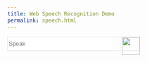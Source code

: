 ```yaml
---
title: Web Speech Recognition Demo
permalink: speech.html
---
```


<!-- CSS Styles -->
<style>
  .speech {border: 1px solid #DDD; width: 300px; padding: 0; margin: 0}
  .speech input {border: 0; width: 240px; display: inline-block; height: 30px;}
  .speech img {float: right; width: 40px }
</style>

<!-- Search Form -->
<form id="labnol" method="get" action="showResults()">
  <div class="speech">
    <input type="text" name="q" id="transcript" placeholder="Speak" />
    <img onclick="startDictation()" src="//i.imgur.com/cHidSVu.gif" />
  </div>
</form>

<!-- HTML5 Speech Recognition API -->
<script>
  function showResults() {
    console.log(document.getElementById("transcript"));
  }
  function startDictation() {

    if (window.hasOwnProperty('webkitSpeechRecognition')) {

      var recognition = new webkitSpeechRecognition();

      recognition.continuous = false;
      recognition.interimResults = false;

      recognition.lang = "en-US";
      recognition.start();

      recognition.onresult = function(e) {
        document.getElementById('transcript').value
                                 = e.results[0][0].transcript;
        recognition.stop();
        document.getElementById('labnol').submit();
      };

      recognition.onerror = function(e) {
        recognition.stop();
      }

    }
  }
</script>

